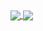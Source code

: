 <a href="#">
  <img align="center" src="https://github-readme-stats.vercel.app/api?username=rafaelpapastamatiou&count_private=true&show_icons=true&theme=synthwave" />
</a>
<a href="#">
  <img align="center" src="https://github-readme-stats.vercel.app/api/top-langs/?username=rafaelpapastamatiou&layout=compact&theme=synthwave" />
</a>
